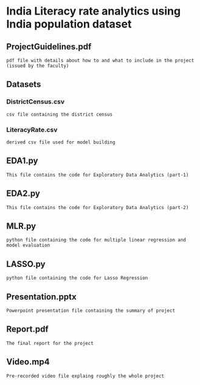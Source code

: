 # India Literacy rate analytics using India population dataset

## ProjectGuidelines.pdf
	pdf file with details about how to and what to include in the project (issued by the faculty)


## Datasets

### DistrictCensus.csv
	csv file containing the district census

### LiteracyRate.csv
	derived csv file used for model building

## EDA1.py 
	This file contains the code for Exploratory Data Analytics (part-1)

## EDA2.py
	This file contains the code for Exploratory Data Analytics (part-2)

## MLR.py
	python file containing the code for multiple linear regression and model evaluation
	
## LASSO.py
	python file containing the code for Lasso Regression

## Presentation.pptx
	Powerpoint presentation file containing the summary of project

## Report.pdf
	The final report for the project

## Video.mp4
	Pre-recorded video file explaing roughly the whole project
